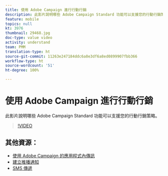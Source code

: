 ```yaml
---
title: 使用 Adobe Campaign 進行行動行銷
description: 此影片說明哪些 Adobe Campaign Standard 功能可以支援您的行動行銷策略。
feature: mobile
topics: null
kt: 3976
thumbnail: 29468.jpg
doc-type: value video
activity: understand
team: PMM
translation-type: ht
source-git-commit: 11263e247184ddc6a8e3df6a8ed0899907fbb366
workflow-type: ht
source-wordcount: '51'
ht-degree: 100%

---
```



# 使用 Adobe Campaign 進行行動行銷

此影片說明哪些 Adobe Campaign Standard 功能可以支援您的行動行銷策略。

>[!VIDEO](https://video.tv.adobe.com/v/29468?quality=12&captions=chi_hant)

## 其他資源：

* [使用 Adobe Campaign 的應用程式內傳訊](/help/communication-channels/mobile/in-app/in-app-message-overview.md)
* [建立推播通知](/help/communication-channels/mobile/push-notifications/creating-a-push-notification.md)
* [SMS 傳遞](/help/communication-channels/mobile/sms/sms-delivery.md)
